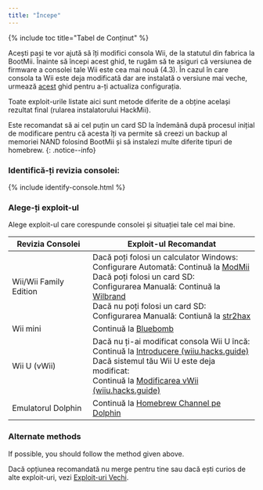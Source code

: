 ```yaml
---
title: "Începe"
---
```


{% include toc title="Tabel de Conținut" %}

Acești pași te vor ajută să îți modifici consola Wii, de la statutul din fabrica la BootMii. Înainte să începi acest ghid, te rugăm să te asiguri că versiunea de firmware a consolei tale Wii este cea mai nouă (4.3). În cazul în care consola ta Wii este deja modificată dar are instalată o versiune mai veche, urmează [acest](update) ghid pentru a-ți actualiza configurația.

Toate exploit-urile listate aici sunt metode diferite de a obține același rezultat final (rularea instalatorului HackMii).

Este recomandat să ai cel puțin un card SD la îndemână după procesul inițial de modificare pentru că acesta îți va permite să creezi un backup al memoriei NAND folosind BootMii și să instalezi multe diferite tipuri de homebrew.
{: .notice--info}

### Identifică-ți revizia consolei:

{% include identify-console.html %}<br>

### Alege-ți exploit-ul

Alege exploit-ul care corespunde consolei și situației tale cel mai bine.

| Revizia Consolei       | Exploit-ul Recomandat                                                                                                                                                                                                                                                                                                           |
| ---------------------- | ------------------------------------------------------------------------------------------------------------------------------------------------------------------------------------------------------------------------------------------------------------------------------------------------------------------------------- |
| Wii/Wii Family Edition | Dacă poți folosi un calculator Windows:<br> Configurare Automată: Continuă la [ModMii](modmii)<br> Dacă poți folosi un card SD:<br> Configurarea Manuală: Continuă la [Wilbrand](wilbrand)<br> Dacă nu poți folosi un card SD:<br> Configurarea Manuală: Contiună la [str2hax](str2hax)<br> |
| Wii mini               | Continuă la [Bluebomb](bluebomb)                                                                                                                                                                                                                                                                                                |
| Wii U (vWii)           | Dacă nu ți-ai modificat consola Wii U încă:<br> Continuă la [Introducere (wiiu.hacks.guide)](https://wiiu.hacks.guide/#/)<br> Dacă sistemul tău Wii U este deja modificat:<br> Continuă la [Modificarea vWii (wiiu.hacks.guide)](https://wiiu.hacks.guide/#/vwii/sd-preparation)                              |
| Emulatorul Dolphin     | Continuă la [Homebrew Channel pe Dolphin](homebrew-dolphin)                                                                                                                                                                                                                                                                     |

### Alternate methods

If possible, you should follow the method given above.

Dacă opțiunea recomandată nu merge pentru tine sau dacă ești curios de alte exploit-uri, vezi [Exploit-uri Vechi](legacy-exploits).
